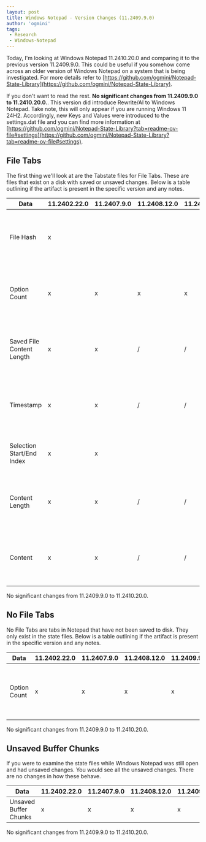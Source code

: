 ```yaml
---
layout: post
title: Windows Notepad - Version Changes (11.2409.9.0)
author: 'ogmini'
tags:
 - Research
 - Windows-Notepad
---
```


Today, I'm looking at Windows Notepad 11.2410.20.0 and comparing it to the previous version 11.2409.9.0. This could be useful if you somehow come across an older version of Windows Notepad on a system that is being investigated. For more details refer to [https://github.com/ogmini/Notepad-State-Library](https://github.com/ogmini/Notepad-State-Library).

If you don't want to read the rest. __No significant changes from 11.2409.9.0 to 11.2410.20.0.__. This version did introduce Rewrite/AI to Windows Notepad. Take note, this will only appear if you are running Windows 11 24H2. Accordingly, new Keys and Values were introduced to the settings.dat file and you can find more information at [https://github.com/ogmini/Notepad-State-Library?tab=readme-ov-file#settings](https://github.com/ogmini/Notepad-State-Library?tab=readme-ov-file#settings).

## File Tabs

The first thing we'll look at are the Tabstate files for File Tabs. These are files that exist on a disk with saved or unsaved changes. Below is a table outlining if the artifact is present in the specific version and any notes.

| Data | 11.2402.22.0 | 11.2407.9.0 | 11.2408.12.0 | 11.2409.9.0 | 11.2410.20.0 | Notes |
| --- | --- | --- | --- | --- | --- | --- |
| File Hash | x | | |  | |This File Hash is for the file on disk. It does NOT account for any unsaved changes. |
| Option Count | x | x | x | x | x |This is 1 for 11.2402.22.0 and 2 for 11.2407.9.0+. It is still unknown what these are. |
| Saved File Content Length | x | x | / | / | / | Starting with 11.2408.12.0 this is only populated for File Tabs with unsaved changes.|
| Timestamp | x | x | / | / | / |Starting with 11.2408.12.0 this is only populated for File Tabs with unsaved changes.|
| Selection Start/End Index | x | x | | | | Starting with 11.2408.12.0 this is no longer populated. |
| Content Length | x | x | / | / | / | Starting with 11.2408.12.0 this is only populated for File Tabs with unsaved changes.|
| Content | x | x | / | / | / | Starting with 11.2408.12.0 this is only populated for File Tabs with unsaved changes.|

No significant changes from 11.2409.9.0 to 11.2410.20.0.

## No File Tabs

No File Tabs are tabs in Notepad that have not been saved to disk. They only exist in the state files. Below is a table outlining if the artifact is present in the specific version and any notes.

| Data | 11.2402.22.0 | 11.2407.9.0 | 11.2408.12.0 | 11.2409.9.0 | 11.2410.20.0 | Notes |
| --- | --- | --- | --- | --- | --- | --- |
| Option Count | x | x | x | x | x | This is 1 for 11.2402.22.0 and 2 for 11.2407.9.0+. It is still unknown what these are. |

No significant changes from 11.2409.9.0 to 11.2410.20.0.

## Unsaved Buffer Chunks

If you were to examine the state files while Windows Notepad was still open and had unsaved changes. You would see all the unsaved changes. There are no changes in how these behave.

| Data | 11.2402.22.0 | 11.2407.9.0 | 11.2408.12.0 | 11.2409.9.0 | 11.2410.20.0 | Notes |
| --- | --- | --- | --- | --- | --- | --- |
| Unsaved Buffer Chunks | x | x | x | x | x | Identical |

No significant changes from 11.2409.9.0 to 11.2410.20.0.
